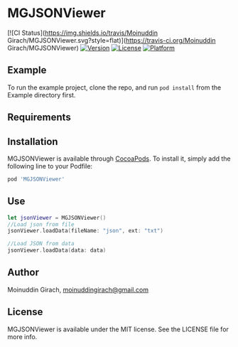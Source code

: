# MGJSONViewer

[![CI Status](https://img.shields.io/travis/Moinuddin Girach/MGJSONViewer.svg?style=flat)](https://travis-ci.org/Moinuddin Girach/MGJSONViewer)
[![Version](https://img.shields.io/cocoapods/v/MGJSONViewer.svg?style=flat)](https://cocoapods.org/pods/MGJSONViewer)
[![License](https://img.shields.io/cocoapods/l/MGJSONViewer.svg?style=flat)](https://cocoapods.org/pods/MGJSONViewer)
[![Platform](https://img.shields.io/cocoapods/p/MGJSONViewer.svg?style=flat)](https://cocoapods.org/pods/MGJSONViewer)

## Example

To run the example project, clone the repo, and run `pod install` from the Example directory first.

## Requirements

## Installation

MGJSONViewer is available through [CocoaPods](https://cocoapods.org). To install
it, simply add the following line to your Podfile:

```ruby
pod 'MGJSONViewer'
```

## Use

```swift
let jsonViewer = MGJSONViewer()
//Load json from file
jsonViewer.loadData(fileName: "json", ext: "txt")

//Load JSON from data
jsonViewer.loadData(data: data)
```

## Author

Moinuddin Girach, moinuddingirach@gmail.com

## License

MGJSONViewer is available under the MIT license. See the LICENSE file for more info.
